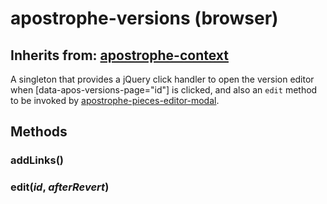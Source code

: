 # apostrophe-versions (browser)
## Inherits from: [apostrophe-context](../apostrophe-utils/browser-apostrophe-context.md)
A singleton that provides a jQuery click handler to open the
version editor when [data-apos-versions-page="id"] is clicked,
and also an `edit` method to be invoked by
[apostrophe-pieces-editor-modal](https://docs.apostrophecms.org/apostrophe/modules/apostrophe-pieces/browser-apostrophe-pieces-editor-modal).


## Methods
### addLinks()

### edit(*id*, *afterRevert*)

